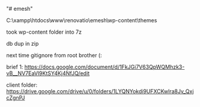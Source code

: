 "# emesh" 

C:\xampp\htdocs\www\renovatio\emesh\wp-content\themes

took wp-content folder into 7z

db dup in zip

next time gitignore from root brother (:


brief 1:
https://docs.google.com/document/d/1FkJGi7V63QpWQMhzk3-vB__NV7EaVl9KtSY4Kj4NfJQ/edit

client folder:
https://drive.google.com/drive/u/0/folders/1LYQNYokdi9UFXCKwlra8Jv_QxjcZgnPJ


